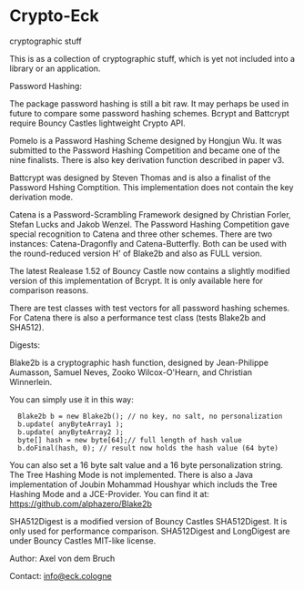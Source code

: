 # Crypto-Eck
cryptographic stuff

This is as a collection of cryptographic stuff, which is yet not included into a library or an application. 

Password Hashing:

The package password hashing is still a bit raw. 
It may perhaps be used in future to compare some password hashing schemes. 
Bcrypt and Battcrypt require Bouncy Castles lightweight Crypto API. 

Pomelo is a Password Hashing Scheme designed by Hongjun Wu. It was submitted to the Password Hashing Competition
and became one of the nine finalists. 
There is also key derivation function described in paper v3.

Battcrypt was designed by Steven Thomas and is also a finalist of the Password Hshing Comptition. 
This implementation does not contain the key derivation mode. 

Catena is a Password-Scrambling Framework designed by Christian Forler, Stefan Lucks and Jakob Wenzel. The Password Hashing Competition gave special recognition to Catena and three other schemes. 
There are two instances: Catena-Dragonfly and Catena-Butterfly. Both can be used with the round-reduced version H' of Blake2b and also as FULL version. 

The latest Realease 1.52 of Bouncy Castle now contains a slightly modified version of this implementation of Bcrypt. 
It is only available here for comparison reasons. 

There are test classes with test vectors for all password hashing schemes. For Catena there is also a performance test class (tests Blake2b and SHA512). 

Digests:

Blake2b  is a cryptographic hash function, designed by Jean-Philippe Aumasson, Samuel Neves, Zooko Wilcox-O'Hearn, and Christian Winnerlein. 

You can simply use it in this way:

      Blake2b b = new Blake2b(); // no key, no salt, no personalization
      b.update( anyByteArray1 );
      b.update( anyByteArray2 );
      byte[] hash = new byte[64];// full length of hash value
      b.doFinal(hash, 0); // result now holds the hash value (64 byte)

You can also set a 16 byte salt value and a 16 byte personalization string. 
The Tree Hashing Mode is not implemented. There is also a Java implementation of Joubin Mohammad Houshyar which includs the Tree Hashing Mode and a JCE-Provider. You can find it at:
https://github.com/alphazero/Blake2b

SHA512Digest is a modified version of Bouncy Castles SHA512Digest. It is only used for performance comparison. 
SHA512Digest and LongDigest are under Bouncy Castles MIT-like license. 

Author: Axel von dem Bruch

Contact: info@eck.cologne
